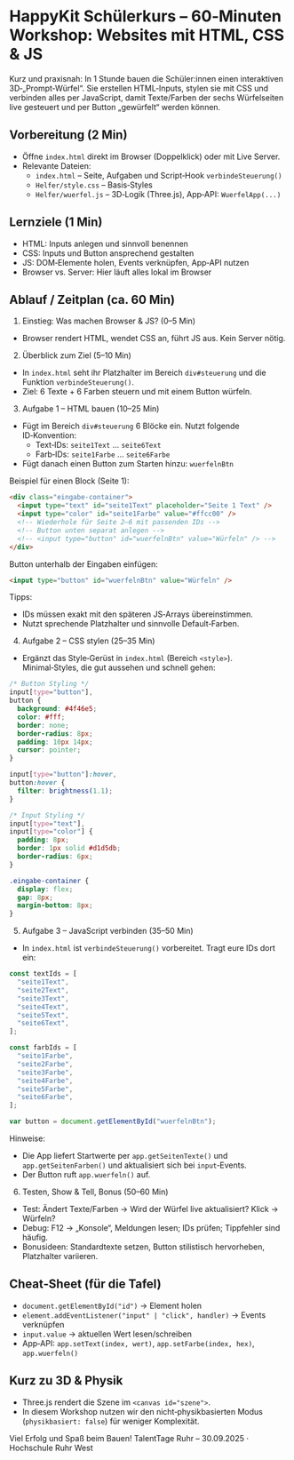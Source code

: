 # HappyKit Schülerkurs – 60‑Minuten Workshop: Websites mit HTML, CSS & JS

Kurz und praxisnah: In 1 Stunde bauen die Schüler:innen einen interaktiven 3D‑„Prompt‑Würfel“. Sie erstellen HTML‑Inputs, stylen sie mit CSS und verbinden alles per JavaScript, damit Texte/Farben der sechs Würfelseiten live gesteuert und per Button „gewürfelt“ werden können.

## Vorbereitung (2 Min)

- Öffne `index.html` direkt im Browser (Doppelklick) oder mit Live Server.
- Relevante Dateien:
  - `index.html` – Seite, Aufgaben und Script‑Hook `verbindeSteuerung()`
  - `Helfer/style.css` – Basis‑Styles
  - `Helfer/wuerfel.js` – 3D‑Logik (Three.js), App‑API: `WuerfelApp(...)`

## Lernziele (1 Min)

- HTML: Inputs anlegen und sinnvoll benennen
- CSS: Inputs und Button ansprechend gestalten
- JS: DOM‑Elemente holen, Events verknüpfen, App‑API nutzen
- Browser vs. Server: Hier läuft alles lokal im Browser

## Ablauf / Zeitplan (ca. 60 Min)

1. Einstieg: Was machen Browser & JS? (0–5 Min)

- Browser rendert HTML, wendet CSS an, führt JS aus. Kein Server nötig.

2. Überblick zum Ziel (5–10 Min)

- In `index.html` seht ihr Platzhalter im Bereich `div#steuerung` und die Funktion `verbindeSteuerung()`.
- Ziel: 6 Texte + 6 Farben steuern und mit einem Button würfeln.

3. Aufgabe 1 – HTML bauen (10–25 Min)

- Fügt im Bereich `div#steuerung` 6 Blöcke ein. Nutzt folgende ID‑Konvention:
  - Text‑IDs: `seite1Text` … `seite6Text`
  - Farb‑IDs: `seite1Farbe` … `seite6Farbe`
- Fügt danach einen Button zum Starten hinzu: `wuerfelnBtn`

Beispiel für einen Block (Seite 1):

```html
<div class="eingabe-container">
  <input type="text" id="seite1Text" placeholder="Seite 1 Text" />
  <input type="color" id="seite1Farbe" value="#ffcc00" />
  <!-- Wiederhole für Seite 2–6 mit passenden IDs -->
  <!-- Button unten separat anlegen -->
  <!-- <input type="button" id="wuerfelnBtn" value="Würfeln" /> -->
</div>
```

Button unterhalb der Eingaben einfügen:

```html
<input type="button" id="wuerfelnBtn" value="Würfeln" />
```

Tipps:

- IDs müssen exakt mit den späteren JS‑Arrays übereinstimmen.
- Nutzt sprechende Platzhalter und sinnvolle Default‑Farben.

4. Aufgabe 2 – CSS stylen (25–35 Min)

- Ergänzt das Style‑Gerüst in `index.html` (Bereich `<style>`). Minimal‑Styles, die gut aussehen und schnell gehen:

```css
/* Button Styling */
input[type="button"],
button {
  background: #4f46e5;
  color: #fff;
  border: none;
  border-radius: 8px;
  padding: 10px 14px;
  cursor: pointer;
}

input[type="button"]:hover,
button:hover {
  filter: brightness(1.1);
}

/* Input Styling */
input[type="text"],
input[type="color"] {
  padding: 8px;
  border: 1px solid #d1d5db;
  border-radius: 6px;
}

.eingabe-container {
  display: flex;
  gap: 8px;
  margin-bottom: 8px;
}
```

5. Aufgabe 3 – JavaScript verbinden (35–50 Min)

- In `index.html` ist `verbindeSteuerung()` vorbereitet. Tragt eure IDs dort ein:

```js
const textIds = [
  "seite1Text",
  "seite2Text",
  "seite3Text",
  "seite4Text",
  "seite5Text",
  "seite6Text",
];

const farbIds = [
  "seite1Farbe",
  "seite2Farbe",
  "seite3Farbe",
  "seite4Farbe",
  "seite5Farbe",
  "seite6Farbe",
];

var button = document.getElementById("wuerfelnBtn");
```

Hinweise:

- Die App liefert Startwerte per `app.getSeitenTexte()` und `app.getSeitenFarben()` und aktualisiert sich bei `input`‑Events.
- Der Button ruft `app.wuerfeln()` auf.

6. Testen, Show & Tell, Bonus (50–60 Min)

- Test: Ändert Texte/Farben → Wird der Würfel live aktualisiert? Klick → Würfeln?
- Debug: F12 → „Konsole“, Meldungen lesen; IDs prüfen; Tippfehler sind häufig.
- Bonusideen: Standardtexte setzen, Button stilistisch hervorheben, Platzhalter variieren.

## Cheat‑Sheet (für die Tafel)

- `document.getElementById("id")` → Element holen
- `element.addEventListener("input" | "click", handler)` → Events verknüpfen
- `input.value` → aktuellen Wert lesen/schreiben
- App‑API: `app.setText(index, wert)`, `app.setFarbe(index, hex)`, `app.wuerfeln()`

## Kurz zu 3D & Physik

- Three.js rendert die Szene im `<canvas id="szene">`.
- In diesem Workshop nutzen wir den nicht‑physikbasierten Modus (`physikbasiert: false`) für weniger Komplexität.

Viel Erfolg und Spaß beim Bauen! TalentTage Ruhr – 30.09.2025 · Hochschule Ruhr West
